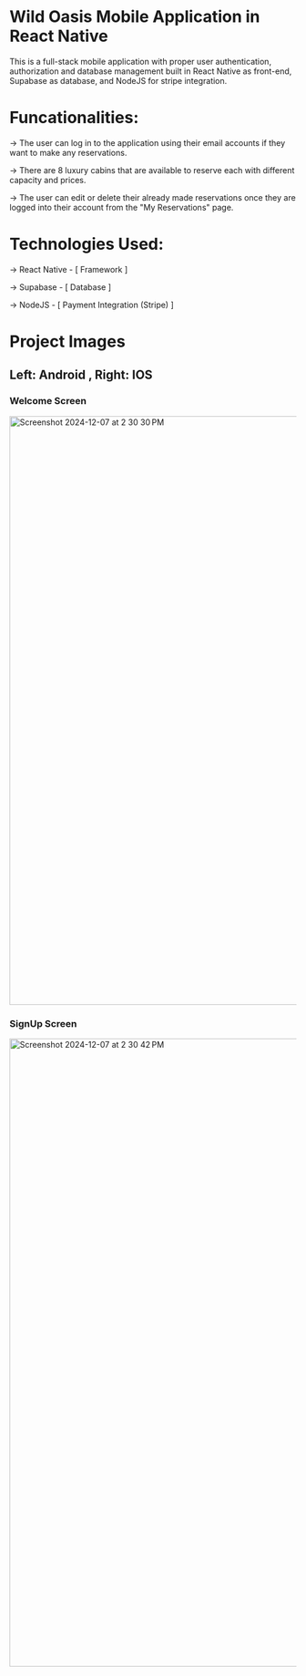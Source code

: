 # Wild Oasis Mobile Application in React Native

This is a full-stack mobile application with proper user authentication, authorization and database management built in React Native as front-end, Supabase as database, and NodeJS for stripe integration.

# Funcationalities:

-> The user can log in to the application using their email accounts if they want to make any reservations.

-> There are 8 luxury cabins that are available to reserve each with different capacity and prices.

-> The user can edit or delete their already made reservations once they are logged into their account from the "My Reservations" page.


# Technologies Used:

-> React Native - [ Framework ]

-> Supabase - [ Database ]

-> NodeJS - [ Payment Integration (Stripe) ]

# Project Images

## Left: Android , Right: IOS

### Welcome Screen

<img width="1033" alt="Screenshot 2024-12-07 at 2 30 30 PM" src="https://github.com/user-attachments/assets/d8c1d743-7f01-42a9-a65c-201103e49841">

### SignUp Screen

<img width="1102" alt="Screenshot 2024-12-07 at 2 30 42 PM" src="https://github.com/user-attachments/assets/2e6f6f46-87cd-4b3c-912e-92fada763879">


